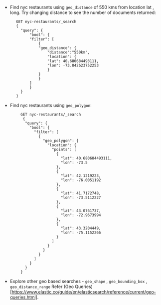 * Find nyc restaurants using `geo_distance` of 550 kms from location lat , long. Try changing distance to see the number of documents returned:


```
      GET nyc-restaurants/_search
      {
        "query": {
            "bool": {
            "filter": [
                {
                "geo_distance": {
                    "distance":"550km",
                    "location": {
                    "lat": 40.680684493111,
                    "lon": -73.842623752253
                    }
                }
                }
            ]
            }
        }
      }
```


*  Find nyc restaurants using `geo_polygon`:
```
        GET nyc-restaurants/_search
         {
          "query": {
            "bool": {
              "filter": [
                {
                  "geo_polygon": {
                    "location": {
                      "points": [
                        {
                          "lat": 40.680684493111,
                          "lon": -73.5
                        },
                        {
                          "lat": 42.1219223,
                          "lon": -76.0051192
                        },
                        {
                          "lat": 41.7172748,
                          "lon": -73.5112227
                        },
                        {
                          "lat": 43.0761737,
                          "lon": -72.9673994
                        },
                        {
                          "lat": 43.3204449,
                          "lon": -75.1152266
                        }
                      ]
                    }
                  }
                }
              ]
            }
          }
        }
```

* Explore other geo based searches - `geo_shape` , `geo_bounding_box` , `geo_distance_range` Refer (Geo Queries)[https://www.elastic.co/guide/en/elasticsearch/reference/current/geo-queries.html].
